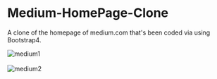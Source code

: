 # Medium-HomePage-Clone
A clone of the homepage of medium.com that's been coded via using Bootstrap4.


![medium1](https://i.ibb.co/vqFKgJH/medium1.png)
<br/><br/>
![medium2](https://i.ibb.co/Q8bgKxH/medium2.png)

